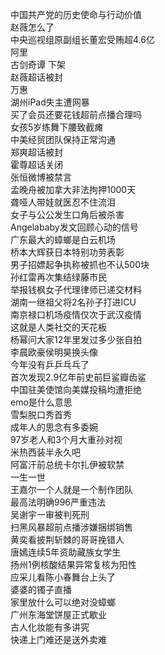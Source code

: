 中国共产党的历史使命与行动价值  
赵薇怎么了  
中央巡视组原副组长董宏受贿超4.6亿  
阿里  
古剑奇谭 下架  
赵薇超话被封  
万惠  
湖州iPad失主遭网暴  
买了会员还要花钱超前点播合理吗  
女孩5岁练舞下腰致截瘫  
中美经贸团队保持正常沟通  
郑爽超话被封  
霍尊超话关闭  
张恒微博被禁言  
孟晚舟被加拿大非法拘押1000天  
聋哑人带娃就医忍不住流泪  
女子与公公发生口角后被杀害  
Angelababy发文回顾心动的信号  
广东最大的蟑螂是白云机场  
桥本大辉获日本特别功劳表彰  
男子招嫖起争执称被抓也不认500块  
孙红雷再次集结绿藤市民  
举报钱枫女子代理律师已递交材料  
湖南一继祖父将2名孙子打进ICU  
南京禄口机场疫情仅次于武汉疫情  
这就是人类社交的天花板  
杨幂问大家12年里发过多少张自拍  
李晨欧豪侯明昊换头像  
今年没有乒乒乓乓了  
首次发现2.9亿年前史前巨鲨瓣齿鲨  
中国驻美使馆向美媒投稿均遭拒绝  
emo是什么意思  
雪梨脱口秀首秀  
成年人的思念有多委婉  
97岁老人和3个月大重孙对视  
米热西装半永久吧  
阿富汗前总统卡尔扎伊被软禁  
一生一世  
王嘉尔一个人就是一个制作团队  
最高法明确996严重违法  
吴谢宇一审被判死刑  
扫黑风暴超前点播涉嫌捆绑销售  
黄奕看披荆斩棘的哥哥挽错人  
唐嫣连续5年资助藏族女学生  
扬州1例核酸结果异常复核为阳性  
应采儿看陈小春舞台上头了  
婆婆的镯子直播  
家里放什么可以绝对没蟑螂  
广州东海堂饼屋正式歇业  
古人化妆能有多讲究  
快递上门难还是送外卖难  
